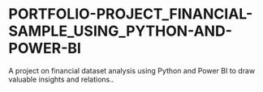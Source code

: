 # PORTFOLIO-PROJECT_FINANCIAL-SAMPLE_USING_PYTHON-AND-POWER-BI
A project on financial dataset analysis using Python and Power BI to draw valuable insights and relations..

